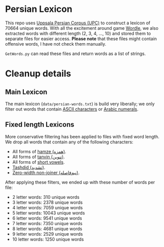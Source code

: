 # Persian Lexicon
This repo uses [Uppsala Persian Corpus (UPC)](https://sites.google.com/site/mojganserajicom/home/upc) to construct a lexicon of 70664 unique words. With all the excitement around game [Wordle](https://en.wikipedia.org/wiki/Wordle), we also extracted words with different length (2, 3, 4, ..., 10) and stored them to separate files for easier access. **Please note** that these files might contain offensive words, I have not check them manually.

`GetWords.py` can read these files and return words as a list of strings.

# Cleanup details
## Main Lexicon
The main lexicon (`data/persian-words.txt`) is build very liberally; we only filter out words that contain [ASCII characters](https://en.wikipedia.org/wiki/ASCII) or [Arabic numerals](https://en.wikipedia.org/wiki/Persian_alphabet#Deviations_from_the_Arabic_script).

## Fixed length Lexicons
More conservative filtering has been applied to files with fixed word length. We drop all words that contain any of the following characters:
 * All forms of [hamze (همزه)](https://en.wikipedia.org/wiki/Hamza).
 * All forms of [tanvin (تنوین)](https://en.wikipedia.org/wiki/Nunation).
 * All forms of [short vowels](https://en.wikipedia.org/wiki/Persian_alphabet#Short_vowels).
 * [Tashdid (تشدید)](https://en.wikipedia.org/wiki/Persian_alphabet#Ta%C5%A1did).
 * [Zero-width non-joiner (نیم‌فاصله)](https://en.wikipedia.org/wiki/Zero-width_non-joiner).

After applying these filters, we ended up with these number of words per file:
 * 2 letter words: 310 unique words
 * 3 letter words: 2378 unique words
 * 4 letter words: 7059 unique words
 * 5 letter words: 10043 unique words
 * 6 letter words: 9541 unique words
 * 7 letter words: 7350 unique words
 * 8 letter words: 4681 unique words
 * 9 letter words: 2529 unique words
 * 10 letter words: 1250 unique words
